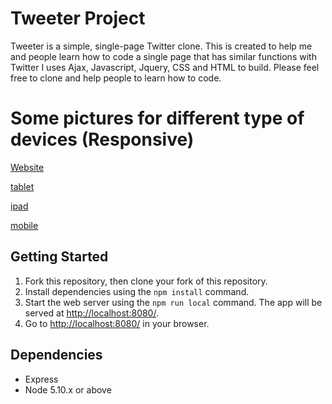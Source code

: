 # Tweeter Project

Tweeter is a simple, single-page Twitter clone.
This is created to help me and people learn how to code a single page that has similar functions with Twitter
I uses Ajax, Javascript, Jquery, CSS and HTML to build.
Please feel free to clone and help people to learn how to code.

# Some pictures for different type of devices (Responsive)

[Website](picture/website.png)

[tablet](picture/tablet-version.png)

[ipad](picture/ipad-version.png)

[mobile](picture/mobile-version.png)

## Getting Started

1. Fork this repository, then clone your fork of this repository.
2. Install dependencies using the `npm install` command.
3. Start the web server using the `npm run local` command. The app will be served at <http://localhost:8080/>.
4. Go to <http://localhost:8080/> in your browser.

## Dependencies

- Express
- Node 5.10.x or above

